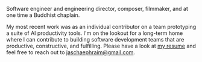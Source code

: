 Software engineer and engineering director, composer, filmmaker, and at one time a Buddhist chaplain.

My most recent work was as an individual contributor on a team prototyping a suite of AI productivity tools. I'm on the lookout for a long-term home where I can contribute to building software development teams that are productive, constructive, and fulfilling. Please have a look at [my resume](/jascha-ephraim-resume.pdf) and feel free to reach out to [jaschaephraim@gmail.com](mailto:jaschaephraim@gmail.com).

